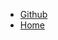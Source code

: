 * [Github](https://github.com/dmalawey/industrialrobotics)
* [Home](https://bit.ly/industrialrobotics_v1)
